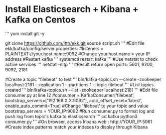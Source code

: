 # Install Elasticsearch + Kibana + Kafka on Centos 

'''
yum install git -y

git clone https://github.com/ltth/ekk.git
source script.sh
'''
#Edit file ekk/kafka/config/server.properties:
#listeners = PLAINTEXT://your.host.name:9092
#Change your.host.name = your IP address
#Restart kafka
'''
systemctl restart kafka
'''
#Use netstat to check active services 
'''
netstat -nltp
'''
#Result return open ports: 5601, 9200, 9092, 2181

#Create a topic "filebeat" to test
'''
bin/kafka-topics.sh --create -zookeeper localhost:2181 --replication 1 --partitions 1 --topic filebeat
'''
#List topics created
'''
bin/kafka-topics.sh --list -zookeeper localhost:2181
'''
#Edit file consumer.py at line 12
#consumer = KafkaConsumer('filebeat', bootstrap_servers=['192.168.X.X:9092'], auto_offset_reset='latest', enable_auto_commit=True)
#Change 'filebeat' to your topic and value bootstrap_servers = YOUR_IP:9092
#Run consumer.py to format log and push log from topic's kafka to elasticsearch
'''
cd kafka
python3 consumer.py
'''
#On browser, access kibana web : http://YOUR_IP:5061 
#Create index patterns match your indexes to display through Kibana


